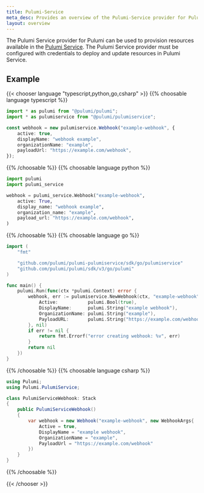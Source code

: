 ```yaml
---
title: Pulumi-Service
meta_desc: Provides an overview of the Pulumi-Service provider for Pulumi.
layout: overview
---
```


The Pulumi Service provider for Pulumi can be used to provision resources available in the [Pulumi Service](https://www.pulumi.com/docs/intro/pulumi-service/).
The Pulumi Service provider must be configured with credentials to deploy and update resources in Pulumi Service.

## Example

{{< chooser language "typescript,python,go,csharp" >}}
{{% choosable language typescript %}}

```typescript
import * as pulumi from "@pulumi/pulumi";
import * as pulumiservice from "@pulumi/pulumiservice";

const webhook = new pulumiservice.Webhook("example-webhook", {
    active: true,
    displayName: "webhook example",
    organizationName: "example",
    payloadUrl: "https://example.com/webhook",
});
```

{{% /choosable %}}
{{% choosable language python %}}

```python
import pulumi
import pulumi_service

webhook = pulumi_service.Webhook("example-webhook",
    active: True,
    display_name: "webhook example",
    organization_name: "example",
    payload_url: "https://example.com/webhook",
)
```

{{% /choosable %}}
{{% choosable language go %}}

```go
import (
	"fmt"

	"github.com/pulumi/pulumi-pulumiservice/sdk/go/pulumiservice"
	"github.com/pulumi/pulumi/sdk/v3/go/pulumi"
)

func main() {
	pulumi.Run(func(ctx *pulumi.Context) error {
		webhook, err := pulumiservice.NewWebhook(ctx, "example-webhook", &pulumiservice.WebhookArgs{
			Active:           pulumi.Bool(true),
			DisplayName:      pulumi.String("example webhook"),
			OrganizationName: pulumi.String("example"),
            PayloadURL:       pulumi.String("https://example.com/webhook"),
		}, nil)
		if err != nil {
			return fmt.Errorf("error creating webhook: %v", err)
		}
		return nil
	})
}
```

{{% /choosable %}}
{{% choosable language csharp %}}

```csharp
using Pulumi;
using Pulumi.PulumiService;

class PulumiServiceWebhook: Stack
{
    public PulumiServiceWebhook()
    {
        var webhook = new Webhook("example-webhook", new WebhookArgs{
            Active = true,
            DisplayName = "example webhook",
            OrganizationName = "example",
            PayloadUrl = "https://example.com/webhook"
        })
    }
}
```

{{% /choosable %}}

{{< /chooser >}}